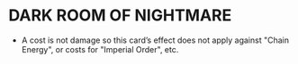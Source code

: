 
# DARK ROOM OF NIGHTMARE

*   A cost is not damage so this card’s effect does not apply against "Chain Energy", or costs for "Imperial Order", etc.

  